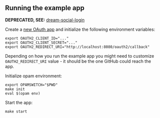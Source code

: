 ## Running the example app

**DEPRECATED, SEE:** [dream-social-login](https://github.com/camlworks/dream-social-login)

Create a [new OAuth app][gh-oauth-app] and initialize the following environment
variables:

    export OAUTH2_CLIENT_ID="..."
    export OAUTH2_CLIENT_SECRET="..."
    export OAUTH2_REDIRECT_URI="http://localhost:8080/oauth2/callback"

Depending on how you run the example app you might need to customize
`OAUTH2_REDIRECT_URI` value - it should be the one GitHub could reach the app.

Initialize opam environment:

    export OPAMSWITCH="$PWD"
    make init
    eval $(opam env)

Start the app:

    make start

[gh-oauth-app]: https://github.com/settings/developers
